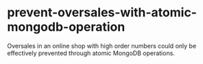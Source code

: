 # prevent-oversales-with-atomic-mongodb-operation
Oversales in an online shop with high order numbers could only be effectively prevented through atomic MongoDB operations.
